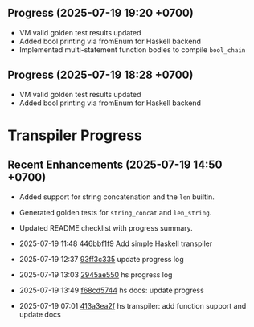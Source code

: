 ## Progress (2025-07-19 19:20 +0700)
- VM valid golden test results updated
- Added bool printing via fromEnum for Haskell backend
- Implemented multi-statement function bodies to compile `bool_chain`

## Progress (2025-07-19 18:28 +0700)
- VM valid golden test results updated
- Added bool printing via fromEnum for Haskell backend

# Transpiler Progress

## Recent Enhancements (2025-07-19 14:50 +0700)
- Added support for string concatenation and the `len` builtin.
- Generated golden tests for `string_concat` and `len_string`.
- Updated README checklist with progress summary.

- 2025-07-19 11:48  [446bbf1f9](https://example.com/commit/446bbf1f9) Add simple Haskell transpiler
- 2025-07-19 12:37  [93ff3c335](https://example.com/commit/93ff3c335) update progress log
- 2025-07-19 13:03  [2945ae550](https://example.com/commit/2945ae550) hs progress log
- 2025-07-19 13:49  [f68cd5744](https://example.com/commit/f68cd5744) hs docs: update progress
- 2025-07-19 07:01  [413a3ea2f](https://example.com/commit/413a3ea2f) hs transpiler: add function support and update docs
